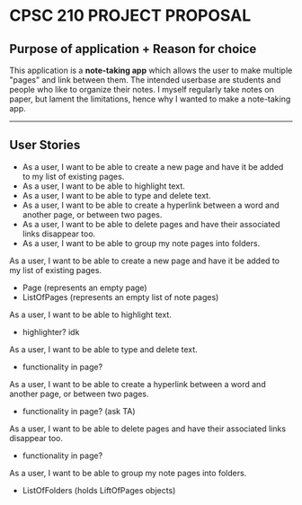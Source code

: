 # CPSC 210 PROJECT PROPOSAL

## Purpose of application + Reason for choice

This application is a **note-taking app** which allows the user to make multiple "pages" and link between
them. The intended userbase are students and people who like to organize their notes. I myself regularly
take notes on paper, but lament the limitations, hence why I wanted to make a note-taking app.

---
## User Stories

- As a user, I want to be able to create a new page and have it be added to my list of existing pages.
- As a user, I want to be able to highlight text.
- As a user, I want to be able to type and delete text.
- As a user, I want to be able to create a hyperlink between a word and another page, or between two pages.
- As a user, I want to be able to delete pages and have their associated links disappear too.
- As a user, I want to be able to group my note pages into folders.

As a user, I want to be able to create a new page and have it be added to my list of existing pages.
- Page (represents an empty page)
- ListOfPages (represents an empty list of note pages)

As a user, I want to be able to highlight text.
- highlighter? idk

As a user, I want to be able to type and delete text.
- functionality in page?

As a user, I want to be able to create a hyperlink between a word and another page, or between two pages.
- functionality in page? (ask TA)

As a user, I want to be able to delete pages and have their associated links disappear too.
- functionality in page?

As a user, I want to be able to group my note pages into folders.
- ListOfFolders (holds LiftOfPages objects)